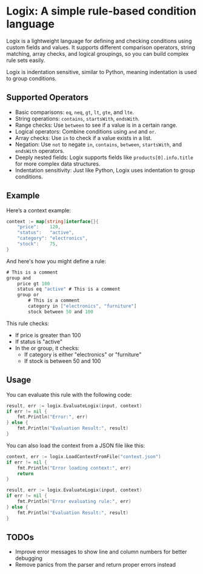# Logix: A simple rule-based condition language

Logix is a lightweight language for defining and checking conditions using custom fields and values. It supports different comparison operators, string matching, array checks, and logical groupings, so you can build complex rule sets easily.

Logix is indentation sensitive, similar to Python, meaning indentation is used to group conditions.

## Supported Operators

- Basic comparisons: `eq`, `neq`, `gt`, `lt`, `gte`, and `lte`.
- String operations: `contains`, `startsWith`, `endsWith`.
- Range checks: Use `between` to see if a value is in a certain range.
- Logical operators: Combine conditions using `and` and `or`.
- Array checks: Use `in` to check if a value exists in a list.
- Negation: Use `not` to negate `in`, `contains`, `between`, `startsWith`, and `endsWith` operators.
- Deeply nested fields: Logix supports fields like `products[0].info.title` for more complex data structures.
- Indentation sensitivity: Just like Python, Logix uses indentation to group conditions.

## Example

Here’s a context example:

```go
context := map[string]interface{}{
    "price":    120,
    "status":   "active",
    "category": "electronics",
    "stock":    75,
}
```

And here's how you might define a rule:

```go
# This is a comment
group and
    price gt 100
    status eq "active" # This is a comment
    group or
        # This is a comment
        category in ["electronics", "furniture"]
        stock between 50 and 100
```

This rule checks:

- If price is greater than 100
- If status is "active"
- In the or group, it checks:
    - If category is either "electronics" or "furniture"
    - If stock is between 50 and 100

## Usage

You can evaluate this rule with the following code:

```go
result, err := logix.EvaluateLogix(input, context)
if err != nil {
    fmt.Println("Error:", err)
} else {
    fmt.Println("Evaluation Result:", result)
}
```

You can also load the context from a JSON file like this:
```go
context, err := logix.LoadContextFromFile("context.json")
if err != nil {
    fmt.Println("Error loading context:", err)
    return
}

result, err := logix.EvaluateLogix(input, context)
if err != nil {
    fmt.Println("Error evaluating rule:", err)
} else {
    fmt.Println("Evaluation Result:", result)
}
```

## TODOs

- Improve error messages to show line and column numbers for better debugging
- Remove panics from the parser and return proper errors instead
